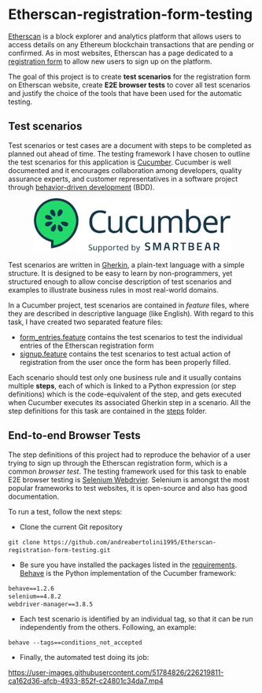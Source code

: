 # Etherscan-registration-form-testing

[Etherscan](https://etherscan.io/) is a block explorer and analytics platform that allows users to access details on any Ethereum blockchain transactions that are pending or confirmed. As in most websites, Etherscan has a page dedicated to a [registration form](https://etherscan.io/register) to allow new users to sign up on the platform. 

The goal of this project is to create **test scenarios** for the registration form on Etherscan website, create **E2E browser tests** to cover all test scenarios and justify the choice of the tools that have been used for the automatic testing.


## Test scenarios
 
Test scenarios or test cases are a document with steps to be completed as planned out ahead of time. The testing framework I have chosen to outline the test scenarios for this application is [Cucumber](https://cucumber.io/). Cucumber is well documented and it encourages collaboration among developers, quality assurance experts, and customer representatives in a software project through [behavior-driven development](https://en.wikipedia.org/wiki/Behavior-driven_development) (BDD).

<p align="center">
  <img src="https://github.com/andreabertolini1995/Etherscan-registration-form-testing/blob/main/images/cucumber_2.png" width="400" height="110" />
</p>

Test scenarios are written in [Gherkin](https://cucumber.io/docs/gherkin/), a plain-text language with a simple structure. It is designed to be easy to learn by non-programmers, yet structured enough to allow concise description of test scenarios and examples to illustrate business rules in most real-world domains. 

In a Cucumber project, test scenarios are contained in <em>feature</em> files, where they are described in descriptive language (like English). With regard to this task, I have created two separated feature files:
 * [form_entries.feature](https://github.com/andreabertolini1995/Etherscan-registration-form-testing/blob/main/features/form_entries.feature) contains the test scenarios to test the individual entries of the Etherscan registration form
 * [signup.feature](https://github.com/andreabertolini1995/Etherscan-registration-form-testing/blob/main/features/signup.feature) contains the test scenarios to test actual action of registration from the user once the form has been properly filled.
 
Each scenario should test only one business rule and it usually contains multiple **steps**, each of which is linked to a Python expression (or step definitions) which is the code-equivalent of the step, and gets executed when Cucumber executes its associated Gherkin step in a scenario. All the step definitions for this task are contained in the [steps](https://github.com/andreabertolini1995/Etherscan-registration-form-testing/blob/main/features/steps/steps.py) folder.
 
## End-to-end Browser Tests
 
The step definitions of this project had to reproduce the behavior of a user trying to sign up through the Etherscan registration form, which is a common <em>browser test</em>. The testing framework used for this task to enable E2E browser testing is [Selenium Webdrvier](https://www.selenium.dev/documentation/webdriver/). Selenium is amongst the most popular frameworks to test websites, it is open-source and also has good documentation. 
 
To run a test, follow the next steps:
* Clone the current Git repository

```
git clone https://github.com/andreabertolini1995/Etherscan-registration-form-testing.git
```

* Be sure you have installed the packages listed in the [requirements](https://github.com/andreabertolini1995/Etherscan-registration-form-testing/blob/main/requirements.txt). [Behave](https://behave.readthedocs.io/en/stable/) is the Python implementation of the Cucumber framework:

```
behave==1.2.6
selenium==4.8.2
webdriver-manager==3.8.5
```

* Each test scenario is identified by an individual tag, so that it can be run independently from the others. Following, an example:

```
behave --tags==conditions_not_accepted
```

* Finally, the automated test doing its job:

https://user-images.githubusercontent.com/51784826/226219811-ca162d36-afcb-4933-852f-c24801c34da7.mp4




